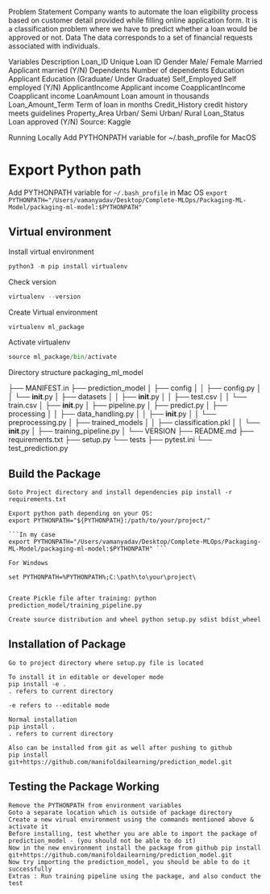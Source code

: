 Problem Statement
Company wants to automate the loan eligibility process based on customer detail provided while filling online application form.
It is a classification problem where we have to predict whether a loan would be approved or not.
Data
The data corresponds to a set of financial requests associated with individuals.

Variables	        Description
Loan_ID	            Unique Loan ID
Gender	            Male/ Female
Married	            Applicant married (Y/N)
Dependents	        Number of dependents
Education	        Applicant Education (Graduate/ Under Graduate)
Self_Employed	    Self employed (Y/N)
ApplicantIncome	    Applicant income
CoapplicantIncome	Coapplicant income
LoanAmount	        Loan amount in thousands
Loan_Amount_Term	Term of loan in months
Credit_History	    credit history meets guidelines
Property_Area	    Urban/ Semi Urban/ Rural
Loan_Status	        Loan approved (Y/N)
Source: Kaggle

Running Locally
Add PYTHONPATH variable for ~/.bash_profile  for MacOS

# Export Python path

Add PYTHONPATH variable for `~/.bash_profile` in Mac OS
```export PYTHONPATH="/Users/vamanyadav/Desktop/Complete-MLOps/Packaging-ML-Model/packaging-ml-model:$PYTHONPATH" ```

## Virtual environment
Install virtual environment

```python
python3 -m pip install virtualenv
```

Check version
```python
virtualenv --version
```

Create Virtual environment

```python
virtualenv ml_package
```

Activate virtualenv

```python
source ml_package/bin/activate
```


Directory structure
packaging_ml_model


├── MANIFEST.in
├── prediction_model
│   ├── config
│   │   ├── config.py
│   │   └── __init__.py
│   ├── datasets
│   │   ├── __init__.py
│   │   ├── test.csv
│   │   └── train.csv
│   ├── __init__.py
│   ├── pipeline.py
│   ├── predict.py
│   ├── processing
│   │   ├── data_handling.py
│   │   ├── __init__.py
│   │   └── preprocessing.py
│   ├── trained_models
│   │   ├── classification.pkl
│   │   └── __init__.py
│   ├── training_pipeline.py
│   └── VERSION
├── README.md
├── requirements.txt
├── setup.py
└── tests
    ├── pytest.ini
    └── test_prediction.py



## Build the Package
    Goto Project directory and install dependencies pip install -r requirements.txt

    Export python path depending on your OS:
    export PYTHONPATH="${PYTHONPATH}:/path/to/your/project/"

    ```In my case
    export PYTHONPATH="/Users/vamanyadav/Desktop/Complete-MLOps/Packaging-ML-Model/packaging-ml-model:$PYTHONPATH" ```

    For Windows

    set PYTHONPATH=%PYTHONPATH%;C:\path\to\your\project\


    Create Pickle file after training: python prediction_model/training_pipeline.py

    Create source distribution and wheel python setup.py sdist bdist_wheel


## Installation of Package

    Go to project directory where setup.py file is located

    To install it in editable or developer mode
    pip install -e .
    . refers to current directory

    -e refers to --editable mode

    Normal installation
    pip install .
    . refers to current directory

    Also can be installed from git as well after pushing to github
    pip install git+https://github.com/manifoldailearning/prediction_model.git

##  Testing the Package Working

    Remove the PYTHONPATH from environment variables
    Goto a separate location which is outside of package directory
    Create a new virual environment using the commands mentioned above & activate it
    Before installing, test whether you are able to import the package of prediction_model - (you should not be able to do it)
    Now in the new environment install the package from github pip install git+https://github.com/manifoldailearning/prediction_model.git
    Now try importing the prediction_model, you should be able to do it successfully
    Extras : Run training pipeline using the package, and also conduct the test
   
